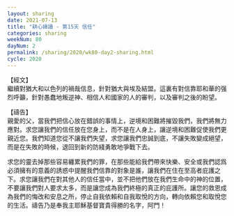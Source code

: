 ```yaml
---
layout: sharing
date: 2021-07-13
title: "耕心禱讀 - 第15天 信任"
categories: sharing
weekNum: 80
dayNum: 2
permalink: /sharing/2020/wk80-day2-sharing.html
cycle: 2020
---
```


【經文】  
繼續對猶大和以色列的禍哉信息，針對猶大與埃及結盟。這裏有對信靠耶和華的强烈呼籲，針對愚蠢地叛逆神、相信人和國家的人的審判，以及審判之後的盼望。

【禱告】  
親愛的父，當我們把信心放在錯誤的事情上，逆境和困難將摧毀我們，我們將無力應對。求您讓我們的信任放在您身上，而不是在人身上，讓逆境和困難促使我們更親近您。我們知道您從不讓我們失望，求您讓我們忠誠到底，不讓失敗變成絕望，而是在失敗的時候，退回到新的防綫勇敢地爭戰下去。

求您的靈去掉那些容易纏累我們的罪，在那些能給我們帶來快樂、安全或我們認爲必須擁有的意義的誘惑中提醒我們信靠的對象是誰，讓我們在住在至高者庇護之下。求您讓我們在對其他人的信任當中，並不把他們放在我們生命中的神的位置，不要讓我們對人要求太多，而是讓您成為我們終極的真正的庇護所。讓您的救恩成為我們的悔改和安息之所，停止自我依賴和自我取悅的方向，轉向依賴您和取悅您的生活。禱告乃是奉我主耶穌基督寶貴得勝的名字，阿門！
